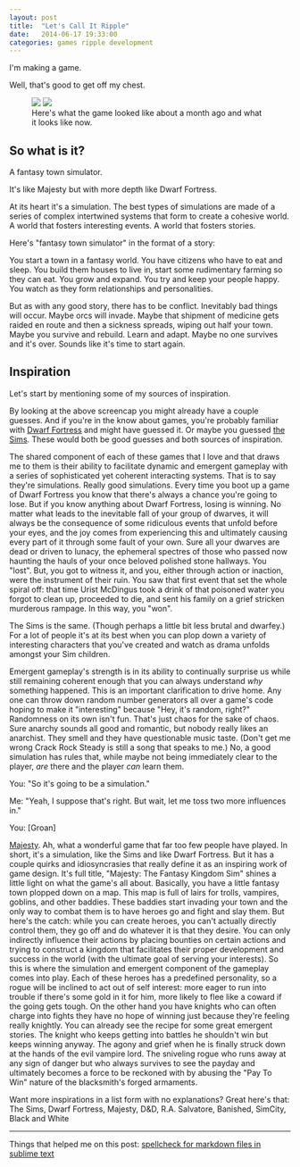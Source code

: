 ```yaml
---
layout: post
title:  "Let's Call It Ripple"
date:   2014-06-17 19:33:00
categories: games ripple development
---
```


I'm making a game.

Well, that's good to get off my chest.

<!-- As a part of writing this up I did a little research just to get some stats on how far I've gotten since I started development, and some of them actually surprise me.

My first commit was on May 17th. Which means I've been working on the game for a little bit under 2 months.

In that time I've pushed 240 commits, which in non-git terms means I've added to the codebase 240 separate times. An admittedly pretty ambiguous statement as some of those commits were little more than commenting a function, while others were very large refactors or adding new complex features.

Let's talk about Seinfeld. By now most people are familiar with [the Seinfeld strategy for getting good at something](http://lifehacker.com/281626/jerry-seinfelds-productivity-secret). The "Don't Break The Chain" technique. Since May 28th I've written code for the game every single day. 46 days straight, which of course is my longest streak of writing code every day straight ever. And probably the longest I've worked on anything consistently over a period of time.

Again, some of the code written for a given day was little more than going back and tweaking something or adding a comment, trivial tasks. But I don't think that takes away from the significance of the task, that is consistently doing something every day.

I think this consistency has almost everything to do with this project not disappearing into the aether, and in fact progressing much faster and farther than I might have guess in 2 months time. -->


<figure class="half">
    <a href="{{ site.baseurl }}/images/oldscreen.png"><img src="{{ site.baseurl }}/images/oldscreen.png"></a>
    <a href="{{ site.baseurl }}/images/newerscreen.png"><img src="{{ site.baseurl }}/images/newerscreen.png"></a>
    <figcaption>Here's what the game looked like about a month ago and what it looks like now.</figcaption>
</figure>

## So what is it?

A fantasy town simulator. 

It's like Majesty but with more depth like Dwarf Fortress.

At its heart it's a simulation. The best types of simulations are made of a series of complex intertwined systems that form to create a cohesive world. A world that fosters interesting events. A world that fosters stories.

Here's "fantasy town simulator" in the format of a story:

You start a town in a fantasy world. You have citizens who have to eat and sleep. You build them houses to live in, start some rudimentary farming so they can eat. You grow and expand. You try and keep your people happy. You watch as they form relationships and personalities.

But as with any good story, there has to be conflict. Inevitably bad things will occur. Maybe orcs will invade. Maybe that shipment of medicine gets raided en route and then a sickness spreads, wiping out half your town. Maybe you survive and rebuild. Learn and adapt. Maybe no one survives and it's over. Sounds like it's time to start again.

<!-- Then maybe I'll get into a couple of development stories, that is stories that I picture as having the game able to recreate at some point. -->

## Inspiration

Let's start by mentioning some of my sources of inspiration.

By looking at the above screencap you might already have a couple guesses. And if you're in the know about games, you're probably familiar with [Dwarf Fortress](http://en.wikipedia.org/wiki/Dwarf_Fortress) and might have guessed it. Or maybe you guessed [the Sims](http://en.wikipedia.org/wiki/The_sims). These would both be good guesses and both sources of inspiration. <!-- There are more and I'll start addressing them each directly. -->

<!-- It's out of the scope of this post to go into detail about what each one of these games is but if you're interested, I implore you go do some research on each one if you're not familiar, and doubly implore you to go and try them out if you haven't already. -->

The shared component of each of these games that I love and that draws me to them is their ability to facilitate dynamic and emergent gameplay with a series of sophisticated yet coherent interacting systems. That is to say they're simulations. Really good simulations. Every time you boot up a game of Dwarf Fortress you know that there's always a chance you're going to lose. But if you know anything about Dwarf Fortress, losing is winning. No matter what leads to the inevitable fall of your group of dwarves, it will always be the consequence of some ridiculous events that unfold before your eyes, and the joy comes from experiencing this and ultimately causing every part of it through some fault of your own. Sure all your dwarves are dead or driven to lunacy, the ephemeral spectres of those who passed now haunting the hauls of your once beloved polished stone hallways. You "lost". But, you got to witness it, and you, either through action or inaction, were the instrument of their ruin. You saw that first event that set the whole spiral off: that time Urist McDingus took a drink of that poisoned water you forgot to clean up, proceeded to die, and sent his family on a grief stricken murderous rampage. In this way, you "won". 

The Sims is the same. (Though perhaps a little bit less brutal and dwarfey.) For a lot of people it's at its best when you can plop down a variety of interesting characters that you've created and watch as drama unfolds amongst your Sim children. 

Emergent gameplay's strength is in its ability to continually surprise us while still remaining coherent enough that you can always understand *why* something happened. This is an important clarification to drive home. Any one can throw down random number generators all over a game's code hoping to make it "interesting" because "Hey, it's random, right?" Randomness on its own isn't fun. That's just chaos for the sake of chaos. Sure anarchy sounds all good and romantic, but nobody really likes an anarchist. They smell and they have questionable music taste. (Don't get me wrong Crack Rock Steady is still a song that speaks to me.) No, a good simulation has rules that, while maybe not being immediately clear to the player, *are* there and the player *can* learn them. 

<!-- The best games are the ones that create a world, an environment, that facilitates interesting experiences for the player while not holding the player's hand. -->

You: "So it's going to be a simulation."

Me: "Yeah, I suppose that's right. But wait, let me toss two more influences in."

You: [Groan]

[Majesty](http://en.wikipedia.org/wiki/Majesty:_The_Fantasy_Kingdom_Sim). Ah, what a wonderful game that far too few people have played. In short, it's a simulation, like the Sims and like Dwarf Fortress. But it has a couple quirks and idiosyncrasies that really define it as an inspiring work of game design. It's full title, "Majesty: The Fantasy Kingdom Sim" shines a little light on what the game's all about. Basically, you have a little fantasy town plopped down on a map. This map is full of lairs for trolls, vampires, goblins, and other baddies. These baddies start invading your town and the only way to combat them is to have heroes go and fight and slay them. But here's the catch: while you can create heroes, you can't actually directly control them, they go off and do whatever it is that they desire. You can only indirectly influence their actions by placing bounties on certain actions and trying to construct a kingdom that facilitates their proper development and success in the world (with the ultimate goal of serving your interests). So this is where the simulation and emergent component of the gameplay comes into play. Each of these heroes has a predefined personality, so a rogue will be inclined to act out of self interest: more eager to run into trouble if there's some gold in it for him, more likely to flee like a coward if the going gets tough. On the other hand you have knights who can often charge into fights they have no hope of winning just because they're feeling really knightly. You can already see the recipe for some great emergent stories. The knight who keeps getting into battles he shouldn't win but keeps winning anyway. The agony and grief when he is finally struck down at the hands of the evil vampire lord. The sniveling rogue who runs away at any sign of danger but who always survives to see the payday and ultimately becomes a force to be reckoned with by abusing the "Pay To Win" nature of the blacksmith's forged armaments.

Want more inspirations in a list form with no explanations? Great here's that: The Sims, Dwarf Fortress, Majesty, D&D, R.A. Salvatore, Banished, SimCity, Black and White


---
Things that helped me on this post:
[spellcheck for markdown files in sublime text](https://coderwall.com/p/j3tjtq)